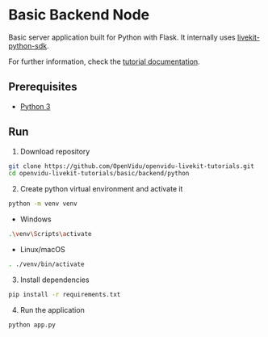 # Basic Backend Node

Basic server application built for Python with Flask. It internally uses [livekit-python-sdk](https://github.com/livekit/python-sdks).

For further information, check the [tutorial documentation](https://livekit-tutorials.openvidu.io/basic/backend/python).

## Prerequisites

-   [Python 3](https://www.python.org/downloads/)

## Run

1. Download repository

```bash
git clone https://github.com/OpenVidu/openvidu-livekit-tutorials.git
cd openvidu-livekit-tutorials/basic/backend/python
```

2. Create python virtual environment and activate it

```bash
python -m venv venv
```

- Windows
```bash
.\venv\Scripts\activate
```

- Linux/macOS
```bash
. ./venv/bin/activate
```

3. Install dependencies

```bash
pip install -r requirements.txt
```

4. Run the application

```bash
python app.py
```
